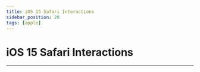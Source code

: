 ```yaml
---
title: iOS 15 Safari Interactions
sidebar_position: 20
tags: [apple]
---
```


# iOS 15 Safari Interactions



------
